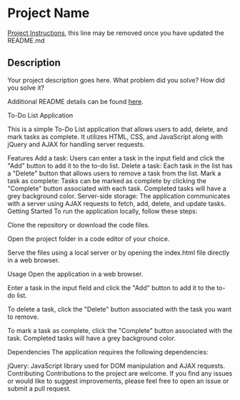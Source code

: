 # Project Name

[Project Instructions](./INSTRUCTIONS.md), this line may be removed once you have updated the README.md

## Description

Your project description goes here. What problem did you solve? How did you solve it?

Additional README details can be found [here](https://github.com/PrimeAcademy/readme-template/blob/master/README.md).


To-Do List Application

This is a simple To-Do List application that allows users to add, delete, and mark tasks as complete. It utilizes HTML, CSS, and JavaScript along with jQuery and AJAX for handling server requests.

Features
Add a task: Users can enter a task in the input field and click the "Add" button to add it to the to-do list.
Delete a task: Each task in the list has a "Delete" button that allows users to remove a task from the list.
Mark a task as complete: Tasks can be marked as complete by clicking the "Complete" button associated with each task. Completed tasks will have a grey background color.
Server-side storage: The application communicates with a server using AJAX requests to fetch, add, delete, and update tasks.
Getting Started
To run the application locally, follow these steps:

Clone the repository or download the code files.

Open the project folder in a code editor of your choice.

Serve the files using a local server or by opening the index.html file directly in a web browser.

Usage
Open the application in a web browser.

Enter a task in the input field and click the "Add" button to add it to the to-do list.

To delete a task, click the "Delete" button associated with the task you want to remove.

To mark a task as complete, click the "Complete" button associated with the task. Completed tasks will have a grey background color.

Dependencies
The application requires the following dependencies:

jQuery: JavaScript library used for DOM manipulation and AJAX requests.
Contributing
Contributions to the project are welcome. If you find any issues or would like to suggest improvements, please feel free to open an issue or submit a pull request.

